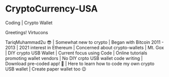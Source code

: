 # CryptoCurrency-USA
Coding | Crypto Wallet 

Greetings! Virtucons

TariqMuhammad2u 😎 | Somewhat new to crypto | Began with Bitcoin 2011 - 2013 | 2021 interest in Ethereum | Concerned about crypto-wallets | Mt. Gox | DIY crypto USB Wallet | Current focus using Code | Online tutorials promoting wallet vendors | No DIY crpto USB wallet code writing | Download pre-coded app! 🤨 | Here to learn how to code my own crypto USB wallet | Create paper wallet too 😉
